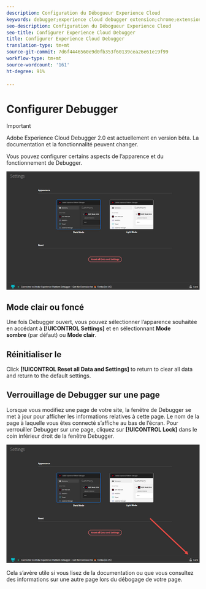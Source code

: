 ```yaml
---
description: Configuration du Débogueur Experience Cloud
keywords: debugger;experience cloud debugger extension;chrome;extension;configure
seo-description: Configuration du Débogueur Experience Cloud
seo-title: Configurer Experience Cloud Debugger
title: Configurer Experience Cloud Debugger
translation-type: tm+mt
source-git-commit: 7d6f4446560e9d0fb353f60139cea26e61e19f99
workflow-type: tm+mt
source-wordcount: '161'
ht-degree: 91%

---
```



# Configurer Debugger

>[!IMPORTANT]
>
>Adobe Experience Cloud Debugger 2.0 est actuellement en version bêta. La documentation et la fonctionnalité peuvent changer.

Vous pouvez configurer certains aspects de l’apparence et du fonctionnement de Debugger.

![](assets/settings.jpg)

## Mode clair ou foncé

Une fois Debugger ouvert, vous pouvez sélectionner l’apparence souhaitée en accédant à **[!UICONTROL Settings]** et en sélectionnant **Mode sombre** (par défaut) ou **Mode clair**.

## Réinitialiser le

Click **[!UICONTROL Reset all Data and Settings]** to return to clear all data and return to the default settings.

## Verrouillage de Debugger sur une page

Lorsque vous modifiez une page de votre site, la fenêtre de Debugger se met à jour pour afficher les informations relatives à cette page. Le nom de la page à laquelle vous êtes connecté s’affiche au bas de l’écran. Pour verrouiller Debugger sur une page, cliquez sur **[!UICONTROL Lock]** dans le coin inférieur droit de la fenêtre Debugger.

![](assets/lock.jpg)

Cela s’avère utile si vous lisez de la documentation ou que vous consultez des informations sur une autre page lors du débogage de votre page.
